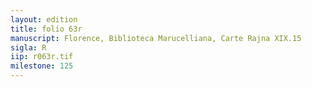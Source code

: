 ```yaml
---
layout: edition
title: folio 63r
manuscript: Florence, Biblioteca Marucelliana, Carte Rajna XIX.15
sigla: R
iip: r063r.tif
milestone: 125
---
```

